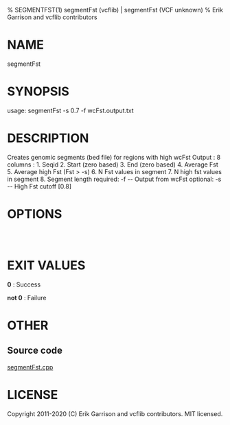 % SEGMENTFST(1) segmentFst (vcflib) | segmentFst (VCF unknown)
% Erik Garrison and vcflib contributors

# NAME

segmentFst

# SYNOPSIS

usage: segmentFst -s 0.7 -f wcFst.output.txt

# DESCRIPTION

Creates genomic segments (bed file) for regions with high wcFst Output : 8 columns : 1. Seqid 2. Start (zero based) 3. End (zero based) 4. Average Fst 5. Average high Fst (Fst > -s) 6. N Fst values in segment 7. N high fst values in segment 8. Segment length required: -f -- Output from wcFst optional: -s -- High Fst cutoff [0.8]

# OPTIONS

```



```

# EXIT VALUES

**0**
: Success

**not 0**
: Failure

# OTHER

## Source code

[segmentFst.cpp](https://github.com/vcflib/vcflib/blob/master/src/segmentFst.cpp)

# LICENSE

Copyright 2011-2020 (C) Erik Garrison and vcflib contributors. MIT licensed.

<!--
  Created with ./scripts/bin2md.rb scripts/bin2md-template.erb
-->
